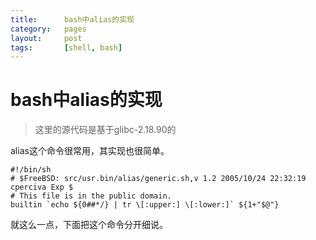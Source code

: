 ```yaml
---
title:      bash中alias的实现
category:   pages
layout:     post
tags:       [shell, bash]
---
```



bash中alias的实现
===================

>这里的源代码是基于glibc-2.18.90的

alias这个命令很常用，其实现也很简单。

    #!/bin/sh
    # $FreeBSD: src/usr.bin/alias/generic.sh,v 1.2 2005/10/24 22:32:19 cperciva Exp $
    # This file is in the public domain.
    builtin `echo ${0##*/} | tr \[:upper:] \[:lower:]` ${1+"$@"}

就这么一点，下面把这个命令分开细说。
